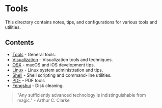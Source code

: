 # Tools

This directory contains notes, tips, and configurations for various tools and utilities.

## Contents

-   [Tools](tools.md) - General tools.
-   [Visualization](visualization/visualization.md) - Visualization tools and techniques.
-   [OSX](osx/osx.md) - macOS and iOS development tips.
-   [Linux](linux/linux.md) - Linux system administration and tips.
-   [Shell](shell/tools.md) - Shell scripting and command-line utilities.
-   [PDF](../visualization/pdf/pdf.md) - PDF tools
- [Fengshui](fengshui.md) - Disk cleaning.

> "Any sufficiently advanced technology is indistinguishable from magic." - Arthur C. Clarke